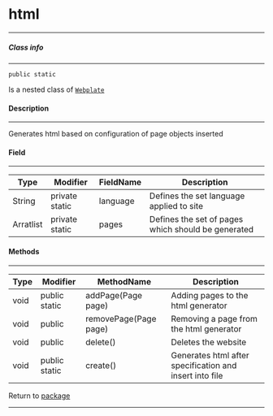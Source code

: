 # html
---

##### Class info
---

`public static`

Is a nested class of [`Webplate`](./webplate.md)

#### Description
---

Generates html based on configuration of page objects inserted

#### Field
---
| Type | Modifier | FieldName | Description |
|---|---|---|---|
| String| private static| language | Defines the set language applied to site |
| Arratlist|private static|pages|Defines the set of pages which should be generated|

#### Methods
---
| Type | Modifier | MethodName | Description |
|---|---|---|---|
|void|public static|addPage(Page page)| Adding pages to the html generator|
|void|public|removePage(Page page)|Removing a page from the html generator|
|void|public|delete()|Deletes the website|
|void|public static|create()| Generates html after specification and insert into file|

Return to [package](../Packages/website.md)

---